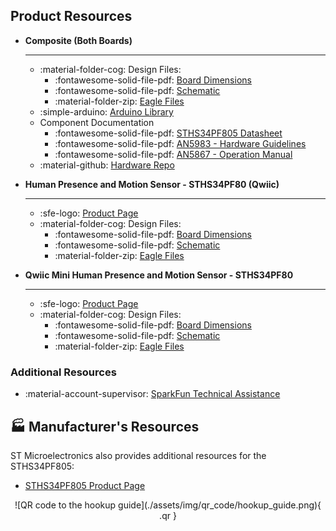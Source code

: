 ## Product Resources

<section class="grid cards" markdown>

- **Composite (Both Boards)**

	---

	* :material-folder-cog: Design Files:
		* :fontawesome-solid-file-pdf: [Board Dimensions](./assets/board_files/dimensions.pdf)
		* :fontawesome-solid-file-pdf: [Schematic](./assets/board_files/schematic.pdf)
		* :material-folder-zip: [Eagle Files](./assets/board_files/eagle_files.zip)
	* :simple-arduino: [Arduino Library](https://github.com/sparkfun/SparkFun_STHS34PF80_Arduino_Library/tree/main)
	* Component Documentation
		* :fontawesome-solid-file-pdf: [STHS34PF805 Datasheet](./assets/component_documentation/sths34pf80.pdf)
		* :fontawesome-solid-file-pdf: [AN5983 - Hardware Guidelines](./assets/component_documentation/an5983-hardware-implementation-guidelines.pdf)
		* :fontawesome-solid-file-pdf: [AN5867 - Operation Manual](./assets/component_documentation/an5867-operation-manual.pdf)
	* :material-github: [Hardware Repo](https://github.com/sparkfun/SparkFun_Qwiic_Human_Presence_Sensor-STHS34PF80)

- **Human Presence and Motion Sensor - STHS34PF80 (Qwiic)**

	---

	* :sfe-logo: [Product Page](https://www.sparkfun.com/products/22494)
	* :material-folder-cog: Design Files:
		* :fontawesome-solid-file-pdf: [Board Dimensions](./assets/board_files/dimensions-1x1.pdf)
		* :fontawesome-solid-file-pdf: [Schematic](./assets/board_files/schematic-1x1.pdf)
		* :material-folder-zip: [Eagle Files](./assets/board_files/eagle_files-1x1.zip)

- **Qwiic Mini Human Presence and Motion Sensor - STHS34PF80**

	---

	* :sfe-logo: [Product Page](https://www.sparkfun.com/products/23253)
	* :material-folder-cog: Design Files:
		* :fontawesome-solid-file-pdf: [Board Dimensions](./assets/board_files/dimensions-mini.pdf)
		* :fontawesome-solid-file-pdf: [Schematic](./assets/board_files/schematic-mini.pdf)
		* :material-folder-zip: [Eagle Files](./assets/board_files/eagle_files-mini.zip)

</section>


### Additional Resources

* :material-account-supervisor: [SparkFun Technical Assistance](https://www.sparkfun.com/technical_assistance)


## 🏭&nbsp;Manufacturer's Resources
ST Microelectronics also provides additional resources for the STHS34PF805:

* [STHS34PF805 Product Page](https://www.st.com/en/mems-and-sensors/sths34pf80.html)

<center>
![QR code to the hookup guide](./assets/img/qr_code/hookup_guide.png){ .qr }
</center>
